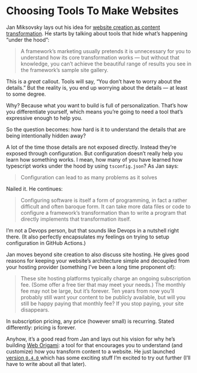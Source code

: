 # Choosing Tools To Make Websites

Jan Miksovsky lays out his idea for [website creation as content transformation](https://goodinternetmagazine.com/site-creation-as-content-transformation/). He starts by talking about tools that hide what’s happening “under the hood”:

> A framework’s marketing usually pretends it is unnecessary for you to understand how its core transformation works — but without that knowledge, you can’t achieve the beautiful range of results you see in the framework’s sample site gallery.

This is a _great_ callout. Tools will say, “You don’t have to worry about the details.” But the reality is, you end up worrying about the details — at least to some degree.

Why? Because what you want to build is full of personalization. That’s how you differentiate yourself, which means you’re going to need a tool that’s expressive enough to help you.

So the question becomes: how hard is it to understand the details that are being intentionally hidden away?

A lot of the time those details are not exposed directly. Instead they’re exposed through configuration. But configuration doesn’t really help you learn how something works. I mean, how many of you have learned how typescript works under the hood by using `tsconfig.json`? As Jan says:

> Configuration can lead to as many problems as it solves

Nailed it. He continues:

> Configuring software is itself a form of programming, in fact a rather difficult and often baroque form. It can take more data files or code to configure a framework’s transformation than to write a program that directly implements that transformation itself.

I’m not a Devops person, but that sounds like Devops in a nutshell right there. (It also perfectly encapsulates my feelings on trying to setup configuration in GitHub Actions.)

Jan moves beyond site creation to also discuss site hosting. He gives good reasons for keeping your website’s architecture simple and decoupled from your hosting provider (something I’ve been a long time proponent of):

> These site hosting platforms typically charge an ongoing subscription fee. (Some offer a free tier that may meet your needs.) The monthly fee may not be large, but it’s forever. Ten years from now you’ll probably still want your content to be publicly available, but will you still be happy paying that monthly fee? If you stop paying, your site disappears.

In subscription pricing, any price (however small) is recurring. Stated differently: pricing is forever.

Anyhow, it’s a good read from Jan and lays out his vision for why he’s building [Web Origami](https://weborigami.org): a tool for that encourages you to understand (and customize) how you transform content to a website. He just launched [version `0.4.0` ](https://github.com/WebOrigami/origami/releases/tag/0.4.0) which has some exciting stuff I’m excited to try out further (I’ll have to write about all that later).